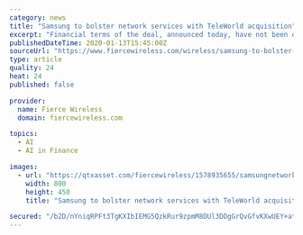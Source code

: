 ```yaml
---
category: news
title: "Samsung to bolster network services with TeleWorld acquisition"
excerpt: "Financial terms of the deal, announced today, have not been disclosed. Chantilly, Virginia-based TWS offers a range of network services including consulting ... Complex decision making requires intelligent automation, machine learning, and AI, all of which are fundamental for controlling and operating communications networks of the future."
publishedDateTime: 2020-01-13T15:45:00Z
sourceUrl: "https://www.fiercewireless.com/wireless/samsung-to-bolster-network-services-teleworld-acquisition"
type: article
quality: 24
heat: 24
published: false

provider:
  name: Fierce Wireless
  domain: fiercewireless.com

topics:
  - AI
  - AI in Finance

images:
  - url: "https://qtxasset.com/fiercewireless/1578935655/samsungnetworks800.jpg/samsungnetworks800.jpg?r9nnJ5qqswy_fArRaMo_gHq2PpArko98"
    width: 800
    height: 450
    title: "Samsung to bolster network services with TeleWorld acquisition"

secured: "/b2D/nYniqRPFt3TgKXIbIEMG5QzkRur9zpmM8DUl3DDgGrQvGfvKXwUEY+atI2aetBNRsEvLi6M5dyZ/jFPZnXzFX+v7/v5IxHYd3HWGqZeZ1iksKYXG/Gs1HoK75tY/uAb1wl5mloqlt5swIFMOxrBqaKfpH28CrVJFVaxGm55mcq0R9xSQD3c6gsNh57PGb2L2VMS+85M/ACjEI51wrkGz1HvFyMwUcjEPFiY1ySOJej7wiXVeyDHVVOU0Q3oUbXriQewSRBiLJDQ7Cj9CHSWBDdQ8brGDHSu1eQ3hYpvrK6Qk0Xdfcp78BdF0/OIXamUeSk+dEcXQUWL6VqwVGfKzJvqOaajHRrP5/+fySMm2QTa8LGCIFfP7Xb6MyCs3ozxXK3w3qMUGy83vGDMHEu9hxZlCuKKeSzxq0rGnBtIph8wNZNp3oYT2ilOKwAL0QdADj8AC60x7mvhxXKJvw==;HB/Ofsfsd74wUU5EYfoB3w=="
---
```


